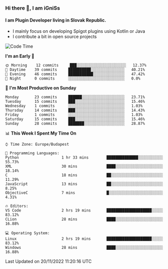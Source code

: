 ### Hi there 👋, I am iGniSs

#### I am Plugin Developer living in Slovak Republic.
- I mainly focus on developing Spigot plugins using Kotlin or Java
- I contribute a bit in open source projects

<!--START_SECTION:waka-->
![Code Time](http://img.shields.io/badge/Code%20Time-963%20hrs%2047%20mins-blue)

**I'm an Early 🐤** 

```text
🌞 Morning    12 commits     ███░░░░░░░░░░░░░░░░░░░░░░   12.37% 
🌆 Daytime    39 commits     ██████████░░░░░░░░░░░░░░░   40.21% 
🌃 Evening    46 commits     ███████████░░░░░░░░░░░░░░   47.42% 
🌙 Night      0 commits      ░░░░░░░░░░░░░░░░░░░░░░░░░   0.0%

```
📅 **I'm Most Productive on Sunday** 

```text
Monday       23 commits     ██████░░░░░░░░░░░░░░░░░░░   23.71% 
Tuesday      15 commits     ███░░░░░░░░░░░░░░░░░░░░░░   15.46% 
Wednesday    1 commits      ░░░░░░░░░░░░░░░░░░░░░░░░░   1.03% 
Thursday     14 commits     ███░░░░░░░░░░░░░░░░░░░░░░   14.43% 
Friday       1 commits      ░░░░░░░░░░░░░░░░░░░░░░░░░   1.03% 
Saturday     15 commits     ███░░░░░░░░░░░░░░░░░░░░░░   15.46% 
Sunday       28 commits     ███████░░░░░░░░░░░░░░░░░░   28.87%

```


📊 **This Week I Spent My Time On** 

```text
⌚︎ Time Zone: Europe/Budapest

💬 Programming Languages: 
Python                   1 hr 33 mins        ██████████████░░░░░░░░░░░   55.73% 
XML                      30 mins             ████░░░░░░░░░░░░░░░░░░░░░   18.14% 
C                        18 mins             ██░░░░░░░░░░░░░░░░░░░░░░░   11.29% 
JavaScript               13 mins             ██░░░░░░░░░░░░░░░░░░░░░░░   8.25% 
ObjectiveC               7 mins              █░░░░░░░░░░░░░░░░░░░░░░░░   4.31%

🔥 Editors: 
VS Code                  2 hrs 19 mins       ████████████████████░░░░░   83.12% 
CLion                    28 mins             ████░░░░░░░░░░░░░░░░░░░░░   16.88%

💻 Operating System: 
Linux                    2 hrs 19 mins       ████████████████████░░░░░   83.12% 
Windows                  28 mins             ████░░░░░░░░░░░░░░░░░░░░░   16.88%

```


 Last Updated on 20/11/2022 11:20:16 UTC
<!--END_SECTION:waka-->